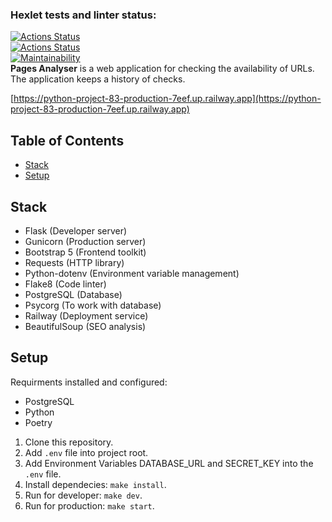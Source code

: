 ### Hexlet tests and linter status:  
[![Actions Status](https://github.com/NikolayZemelko/python-project-83/workflows/hexlet-check/badge.svg)](https://github.com/NikolayZemelko/python-project-83/actions)  
[![Actions Status](https://github.com/NikolayZemelko/python-project-83/workflows/main-check/badge.svg)](https://github.com/NikolayZemelko/python-project-83/actions)  
[![Maintainability](https://api.codeclimate.com/v1/badges/594e0c67d9bc329208a4/maintainability)](https://codeclimate.com/github/NikolayZemelko/python-project-83/maintainability)  
  **Pages Analyser** is a web application for checking the availability of URLs. The application keeps a history of checks.
  
[https://python-project-83-production-7eef.up.railway.app](https://python-project-83-production-7eef.up.railway.app)

## Table of Contents

 - [Stack](https://github.com/NikolayZemelko/python-project-83#stack)
 - [Setup](https://github.com/NikolayZemelko/python-project-83#setup)

## Stack
 - Flask (Developer server)
 - Gunicorn (Production server)
 - Bootstrap 5 (Frontend toolkit)
 - Requests (HTTP library)
 - Python-dotenv (Environment variable management)
 - Flake8 (Code linter)
 - PostgreSQL (Database)
 - Psycorg (To work with database)
 - Railway (Deployment service)
 - BeautifulSoup (SEO analysis)

## Setup

Requirments installed and configured:
- PostgreSQL
- Python
- Poetry

1. Clone this repository.
2. Add `.env` file into project root.
3. Add Environment Variables DATABASE_URL and SECRET_KEY into the `.env` file.
4. Install dependecies: `make install`.
5. Run for developer: `make dev`.
6. Run for production: `make start`.